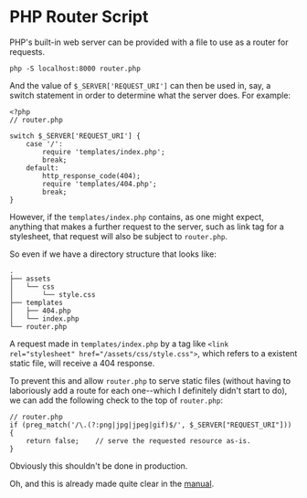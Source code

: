 # PHP Router Script

PHP's built-in web server can be provided with a file to use as a router for requests.

`php -S localhost:8000 router.php`

And the value of `$_SERVER['REQUEST_URI']` can then be used in, say, a switch statement in order to determine what the server does. For example:

```
<?php
// router.php

switch $_SERVER['REQUEST_URI'] {
	case '/':
		require 'templates/index.php';
		break;
	default:
		http_response_code(404);
		require 'templates/404.php';
		break;
}
```

However, if the `templates/index.php` contains, as one might expect, anything that makes a further request to the server, such as link tag for a stylesheet, that request will also be subject to `router.php`.

So even if we have a directory structure that looks like:

```
.
├── assets
│   └── css
│       └── style.css
├── templates
│   ├── 404.php
│   └── index.php
└── router.php
```

A request made in `templates/index.php` by a tag like `<link rel="stylesheet" href="/assets/css/style.css">`, which refers to a existent static file, will receive a 404 response.

To prevent this and allow `router.php` to serve static files (without having to laboriously add a route for each one--which I definitely didn't start to do), we can add the following check to the top of `router.php`:

```<?php
// router.php
if (preg_match('/\.(?:png|jpg|jpeg|gif)$/', $_SERVER["REQUEST_URI"])) {
    return false;    // serve the requested resource as-is.
}
```

Obviously this shouldn't be done in production.

Oh, and this is already made quite clear in the [manual](https://www.php.net/manual/en/features.commandline.webserver.php).

